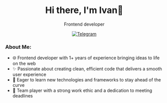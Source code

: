 
<div align="center">
    <h1>Hi there, I'm Ivan👋</h1>
    <p>Frontend developer</p>
    <a href="https://t.me/ivanbutakov0" targe="_blank">
        <img alt="Telegram" src="https://img.shields.io/badge/Telegram-blue?style=for-the-badge&logo=Telegram">
    </a>
</div>

<h3>About Me:</h3>
<ul>
    <li>🌐 Frontend developer with 1+ years of experience bringing ideas to life on the web</li>
    <li>✨ Passionate about creating clean, efficient code that delivers a smooth user experience</li>
    <li>🌱 Eager to learn new technologies and frameworks to stay ahead of the curve</li>
    <li>🤝 Team player with a strong work ethic and a dedication to meeting deadlines</li>
</ul>



<!--
**ivanbutakov0/ivanbutakov0** is a ✨ _special_ ✨ repository because its `README.md` (this file) appears on your GitHub profile.

Here are some ideas to get you started:

- 🔭 I’m currently working on ...
- 🌱 I’m currently learning ...
- 👯 I’m looking to collaborate on ...
- 🤔 I’m looking for help with ...
- 💬 Ask me about ...
- 📫 How to reach me: ...
- 😄 Pronouns: ...
- ⚡ Fun fact: ...
-->

